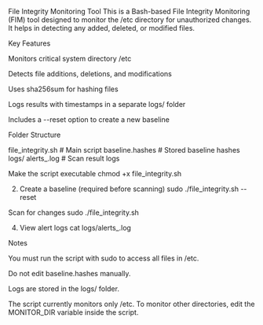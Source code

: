 File Integrity Monitoring Tool 
This is a Bash-based File Integrity Monitoring (FIM) tool designed to monitor the /etc directory for unauthorized changes. It helps in detecting any added, deleted, or modified files.


Key Features

Monitors critical system directory /etc

Detects file additions, deletions, and modifications

Uses sha256sum for hashing files

Logs results with timestamps in a separate logs/ folder

Includes a --reset option to create a new baseline


Folder Structure

 file_integrity.sh         # Main script
 baseline.hashes           # Stored baseline hashes
 logs/
     alerts_<timestamp>.log  # Scan result logs

Make the script executable
chmod +x file_integrity.sh

2. Create a baseline (required before scanning)
sudo ./file_integrity.sh --reset

Scan for changes
sudo ./file_integrity.sh

4. View alert logs
cat logs/alerts_<timestamp>.log

Notes

You must run the script with sudo to access all files in /etc.

Do not edit baseline.hashes manually.

Logs are stored in the logs/ folder.

The script currently monitors only /etc. To monitor other directories, edit the MONITOR_DIR variable inside the script.



